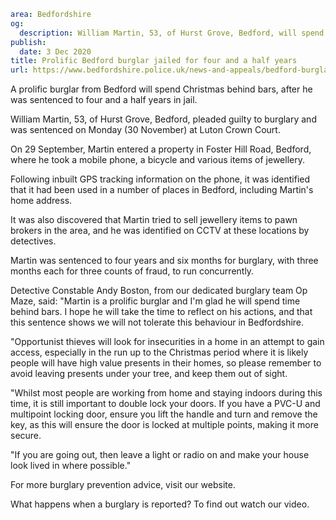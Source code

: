 ```yaml
area: Bedfordshire
og:
  description: William Martin, 53, of Hurst Grove, Bedford, will spend Christmas behind bars.
publish:
  date: 3 Dec 2020
title: Prolific Bedford burglar jailed for four and a half years
url: https://www.bedfordshire.police.uk/news-and-appeals/bedford-burglar-jailed-dec20
```

A prolific burglar from Bedford will spend Christmas behind bars, after he was sentenced to four and a half years in jail.

William Martin, 53, of Hurst Grove, Bedford, pleaded guilty to burglary and was sentenced on Monday (30 November) at Luton Crown Court.

On 29 September, Martin entered a property in Foster Hill Road, Bedford, where he took a mobile phone, a bicycle and various items of jewellery.

Following inbuilt GPS tracking information on the phone, it was identified that it had been used in a number of places in Bedford, including Martin's home address.

It was also discovered that Martin tried to sell jewellery items to pawn brokers in the area, and he was identified on CCTV at these locations by detectives.

Martin was sentenced to four years and six months for burglary, with three months each for three counts of fraud, to run concurrently.

Detective Constable Andy Boston, from our dedicated burglary team Op Maze, said: "Martin is a prolific burglar and I'm glad he will spend time behind bars. I hope he will take the time to reflect on his actions, and that this sentence shows we will not tolerate this behaviour in Bedfordshire.

"Opportunist thieves will look for insecurities in a home in an attempt to gain access, especially in the run up to the Christmas period where it is likely people will have high value presents in their homes, so please remember to avoid leaving presents under your tree, and keep them out of sight.

"Whilst most people are working from home and staying indoors during this time, it is still important to double lock your doors. If you have a PVC-U and multipoint locking door, ensure you lift the handle and turn and remove the key, as this will ensure the door is locked at multiple points, making it more secure.

"If you are going out, then leave a light or radio on and make your house look lived in where possible."

For more burglary prevention advice, visit our website.

What happens when a burglary is reported? To find out watch our video.
